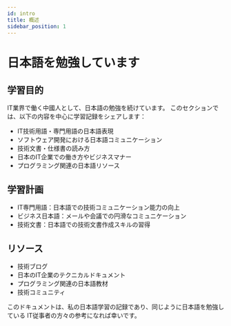 ```yaml
---
id: intro
title: 概述
sidebar_position: 1
---
```


# 日本語を勉強しています

## 学習目的

IT業界で働く中國人として、日本語の勉強を続けています。
このセクションでは、以下の内容を中心に学習記録をシェアします：

- IT技術用語・専門用語の日本語表現
- ソフトウェア開発における日本語コミュニケーション
- 技術文書・仕様書の読み方
- 日本のIT企業での働き方やビジネスマナー
- プログラミング関連の日本語リソース

## 学習計画

- IT専門用語：日本語での技術コミュニケーション能力の向上
- ビジネス日本語：メールや会議での円滑なコミュニケーション
- 技術文書：日本語での技術文書作成スキルの習得

## リソース

- 技術ブログ
- 日本のIT企業のテクニカルドキュメント
- プログラミング関連の日本語教材
- 技術コミュニティ

このドキュメントは、私の日本語学習の記録であり、同じように日本語を勉強している
IT従事者の方々の参考になれば幸いです。

